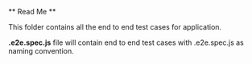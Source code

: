 ** Read Me **

This folder contains all the end to end test cases for application.

**<modulename>.e2e.spec.js** file will contain end to end test cases with <modulename>.e2e.spec.js as naming convention.